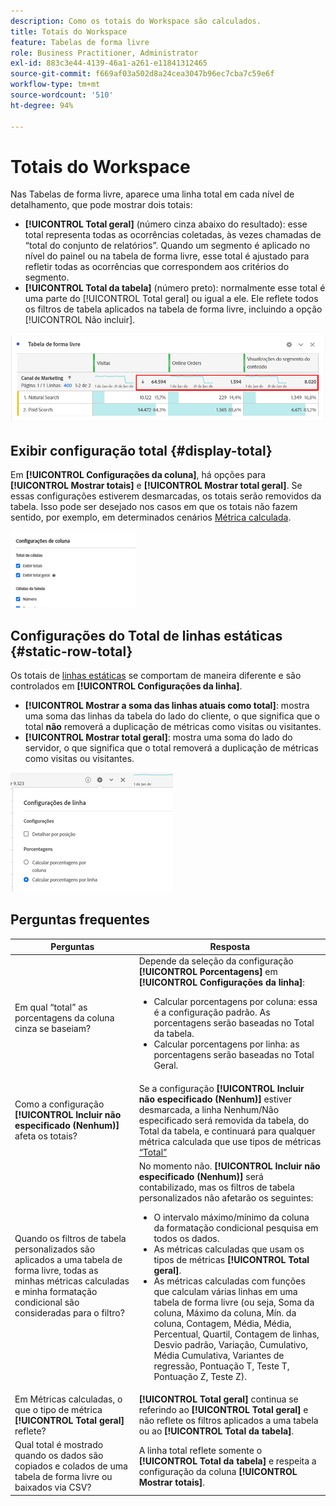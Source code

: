 ```yaml
---
description: Como os totais do Workspace são calculados.
title: Totais do Workspace
feature: Tabelas de forma livre
role: Business Practitioner, Administrator
exl-id: 883c3e44-4139-46a1-a261-e11841312465
source-git-commit: f669af03a502d8a24cea3047b96ec7cba7c59e6f
workflow-type: tm+mt
source-wordcount: '510'
ht-degree: 94%

---
```


# Totais do Workspace

Nas Tabelas de forma livre, aparece uma linha total em cada nível de detalhamento, que pode mostrar dois totais:

* **[!UICONTROL Total geral]** (número cinza abaixo do resultado): esse total representa todas as ocorrências coletadas, às vezes chamadas de “total do conjunto de relatórios”. Quando um segmento é aplicado no nível do painel ou na tabela de forma livre, esse total é ajustado para refletir todas as ocorrências que correspondem aos critérios do segmento.
* **[!UICONTROL Total da tabela]** (número preto): normalmente esse total é uma parte do [!UICONTROL Total geral] ou igual a ele. Ele reflete todos os filtros de tabela aplicados na tabela de forma livre, incluindo a opção [!UICONTROL Não incluir].

![](assets/total-row.png)

## Exibir configuração total {#display-total}

Em **[!UICONTROL Configurações da coluna]**, há opções para **[!UICONTROL Mostrar totais]** e **[!UICONTROL Mostrar total geral]**. Se essas configurações estiverem desmarcadas, os totais serão removidos da tabela. Isso pode ser desejado nos casos em que os totais não fazem sentido, por exemplo, em determinados cenários [Métrica calculada](https://experienceleague.adobe.com/docs/analytics/components/calculated-metrics/calcmetrics-reference/cm-totals.html).

![](assets/column-settings-total.png)

## Configurações do Total de linhas estáticas  {#static-row-total}

Os totais de [linhas estáticas](https://experienceleague.adobe.com/docs/analytics/analyze/analysis-workspace/visualizations/freeform-table/column-row-settings/manual-vs-dynamic-rows.html) se comportam de maneira diferente e são controlados em **[!UICONTROL Configurações da linha]**.

* **[!UICONTROL Mostrar a soma das linhas atuais como total]**: mostra uma soma das linhas da tabela do lado do cliente, o que significa que o total **não** removerá a duplicação de métricas como visitas ou visitantes.
* **[!UICONTROL Mostrar total geral]**: mostra uma soma do lado do servidor, o que significa que o total removerá a duplicação de métricas como visitas ou visitantes.

![](assets/static-rows.png)

## Perguntas frequentes

| Perguntas | Resposta |
|---|---|
| Em qual “total” as porcentagens da coluna cinza se baseiam? | Depende da seleção da configuração **[!UICONTROL Porcentagens]** em **[!UICONTROL Configurações da linha]**:<ul><li>Calcular porcentagens por coluna: essa é a configuração padrão. As porcentagens serão baseadas no Total da tabela.</li><li>Calcular porcentagens por linha: as porcentagens serão baseadas no Total Geral.</li></ul> |
| Como a configuração **[!UICONTROL Incluir não especificado (Nenhum)]** afeta os totais? | Se a configuração **[!UICONTROL Incluir não especificado (Nenhum)]** estiver desmarcada, a linha Nenhum/Não especificado será removida da tabela, do Total da tabela, e continuará para qualquer métrica calculada que use tipos de métricas [“Total”](https://experienceleague.adobe.com/docs/analytics/components/calculated-metrics/calcmetric-workflow/m-metric-type-alloc.html) |
| Quando os filtros de tabela personalizados são aplicados a uma tabela de forma livre, todas as minhas métricas calculadas e minha formatação condicional são consideradas para o filtro? | No momento não. **[!UICONTROL Incluir não especificado (Nenhum)]** será contabilizado, mas os filtros de tabela personalizados não afetarão os seguintes:<ul><li>O intervalo máximo/mínimo da coluna da formatação condicional pesquisa em todos os dados.</li><li>As métricas calculadas que usam os tipos de métricas **[!UICONTROL Total geral]**.</li><li>As métricas calculadas com funções que calculam várias linhas em uma tabela de forma livre (ou seja, Soma da coluna, Máximo da coluna, Mín. da coluna, Contagem, Média, Média, Percentual, Quartil, Contagem de linhas, Desvio padrão, Variação, Cumulativo, Média Cumulativa, Variantes de regressão, Pontuação T, Teste T, Pontuação Z, Teste Z).</li></ul> |
| Em Métricas calculadas, o que o tipo de métrica **[!UICONTROL Total geral]** reflete? | **[!UICONTROL Total geral]** continua se referindo ao **[!UICONTROL Total geral]** e não reflete os filtros aplicados a uma tabela ou ao **[!UICONTROL Total da tabela]**. |
| Qual total é mostrado quando os dados são copiados e colados de uma tabela de forma livre ou baixados via CSV? | A linha total reflete somente o **[!UICONTROL Total da tabela]** e respeita a configuração da coluna **[!UICONTROL Mostrar totais]**. |
